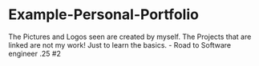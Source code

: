 # Example-Personal-Portfolio
The Pictures and Logos seen are created by myself. The Projects that are linked are not my work! Just to learn the basics. - Road to Software engineer .25 #2
